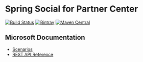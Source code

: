 # Spring Social for Partner Center

[![Build Status](https://travis-ci.org/SpringSocialMicrosoft/spring-social-partnercenter.svg?branch=master)](https://travis-ci.org/SpringSocialMicrosoft/spring-social-partnercenter)
[![Bintray](https://api.bintray.com/packages/springsocialmicrosoft/partnercenter/spring-social-microsoft-partnercenter/images/download.svg)](https://bintray.com/springsocialmicrosoft/partnercenter/spring-social-microsoft-partnercenter/_latestVersion)
[![Maven Central](https://img.shields.io/maven-central/v/org.apache.maven/apache-maven.svg)](https://search.maven.org/#search%7Cga%7C1%7Ca%3A%22spring-social-microsoft-partnercenter%22)
## Microsoft Documentation
- [Scenarios](https://msdn.microsoft.com/en-us/library/partnercenter/mt634715.aspx)
- [REST API Reference](https://msdn.microsoft.com/en-us/library/partnercenter/mt667943.aspx)
